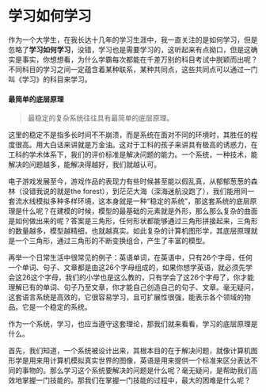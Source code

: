 # 学习如何学习

作为一个大学生，在我长达十几年的学习生涯中，我一直关注的是如何学习，但是忽略了**学习如何学习**，没错，学习也是需要学习的，这听起来有点拗口，但是这确实是事实，你想想看，为什么学霸每次都能在千差万别的科目考试中脱颖而出呢？不同科目的学习之间一定蕴含着某种联系，某种共同点，这些共同点可以通过一门叫《学习》的科目来学习。

#### 最简单的底层原理

> 最稳定的复杂系统往往具有最简单的底层原理。

这里的稳定不是指多长时间不不崩溃，而是系统在面对不同的环境时，其胜任的程度很高。用大白话来讲就是万金油。这对于工科的孩子来讲具有极高的诱惑力，在工科的学术体系下，我们的评价标准是解决问题的能力。一个系统，一种技术，能解决的问题越多，能解决得越好，我们就越认可。

电子游戏发展至今，游戏作品的表现力有些时候甚至能以假乱真，从郁郁葱葱的森林（没错我说的就是the forest），到茫茫大海（深海迷航没跑了），我们能用同一套流水线模拟多种多样环境，这本身就是一种“稳定的系统”，那这套系统的底层原理是什么呢？在建模的时候，模型的最基础的元素就是外形，那么那么复杂的曲面是如何做出来的呢？答案是三角形，任何形状都能够通过三角形拼接起来，三角形的数量越多，模型越精细，也就越真实。如此复杂的计算机图形学，其底层原理就是一个三角形，通过三角形的不断变换组合，产生了丰富的模型。

再举一个日常生活中很常见的例子：英语单词，在英语中，只有26个字母，任何一个单词、句子、文章都是由这26个字母组成的，如果你想学英语，就必须先学会这26这个字母，我们的小学也是这么教的，只有学会了这26个字母了，你才能理解已有的单词、句子乃至文章，你才能自己创造自己的句子、文章。毫无疑问，这套语言系统是高效的，它很容易学习，且可扩展性很强，能表示各个领域的物品。它是一个稳定的系统。

作为一个系统，学习，也应当遵守这套理论，那我们就来看看，学习的底层原理是什么。

首先，我们知道，一个系统被设计出来，其根本目的在于解决问题，就像计算机图形学是用来用计算机模拟真实世界的图像，英语是用来提供一个标准来区分表达不同的事物的。那么学习这个系统要解决的问题是什么呢？毫无疑问，是帮助我们高效地掌握一门技能的。那我们在掌握一门技能的过程中，最大的困难是什么呢？

